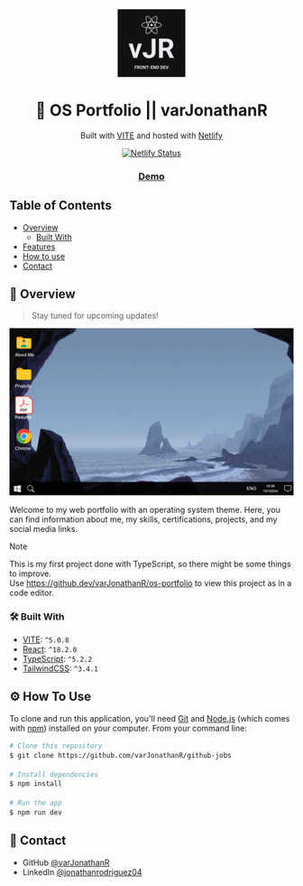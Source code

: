 <div align="center">
    <img src="https://github.com/varJonathanR/os-portfolio/blob/main/public/vJRLogo.webp" alt="Logo" width="120px" />
</div>

<h1 align="center">🚀 OS Portfolio || varJonathanR</h1>

<div align="center">

Built with [VITE](https://vitejs.dev/) and hosted with [Netlify](https://www.netlify.com/) <br>

[![Netlify Status](https://api.netlify.com/api/v1/badges/a392782c-b555-42fc-978f-f1737189c3a1/deploy-status)](https://app.netlify.com/sites/varjonathanr/deploys)

</div>

<div align="center">
  <h3>
    <a href="https://varjonathanr.netlify.app/">
      Demo
    </a>
  </h3>
</div>

## Table of Contents

- [Overview](#overview)
  - [Built With](#built-with)
- [Features](#features)
- [How to use](#how-to-use)
- [Contact](#contact)

## 🔎 Overview

> Stay tuned for upcoming updates!

![OS Portfolio Preview](https://github.com/varJonathanR/os-portfolio/blob/main/public/os-portfolio_preview.png)

Welcome to my web portfolio with an operating system theme. Here, you can find information about me, my skills, certifications, projects, and my social media links.

> [!NOTE]
> This is my first project done with TypeScript, so there might be some things to improve. <br>
> Use https://github.dev/varJonathanR/os-portfolio to view this project as in a code editor.

### 🛠️ Built With

- [VITE](https://vitejs.dev/): `^5.0.8`
- [React](https://reactjs.org/): `^18.2.0`
- [TypeScript](https://www.typescriptlang.org/): `^5.2.2`
- [TailwindCSS](https://tailwindcss.com/): `^3.4.1`

## ⚙️ How To Use

To clone and run this application, you'll need [Git](https://git-scm.com) and [Node.js](https://nodejs.org/en/download/) (which comes with [npm](http://npmjs.com)) installed on your computer. From your command line:

```bash
# Clone this repository
$ git clone https://github.com/varJonathanR/github-jobs

# Install dependencies
$ npm install

# Run the app
$ npm run dev
```

## 🤝 Contact

- GitHub [@varJonathanR](https://github.com/varJonathanR)
- LinkedIn [@jonathanrodriguez04](https://www.linkedin.com/in/jonathanrodriguez04)